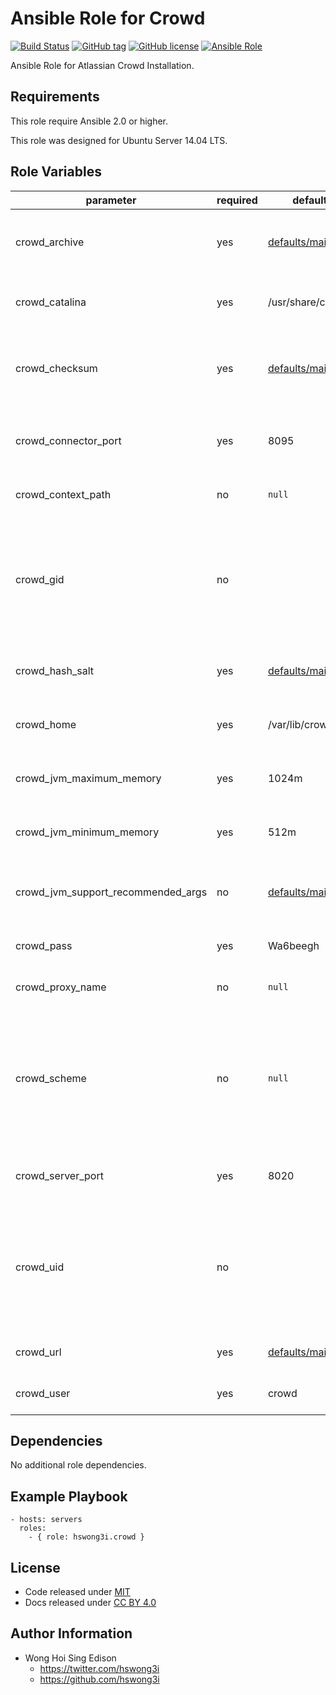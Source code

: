 Ansible Role for Crowd
======================

[![Build Status](https://travis-ci.org/pantarei/ansible-role-crowd.svg?branch=master)](https://travis-ci.org/pantarei/ansible-role-crowd)
[![GitHub tag](https://img.shields.io/github/tag/pantarei/ansible-role-crowd.svg)](https://github.com/pantarei/ansible-role-crowd)
[![GitHub license](https://img.shields.io/github/license/pantarei/ansible-role-crowd.svg)](https://github.com/pantarei/ansible-role-crowd/blob/master/LICENSE)
[![Ansible Role](https://img.shields.io/ansible/role/5987.svg)](https://galaxy.ansible.com/detail#/role/5987)

Ansible Role for Atlassian Crowd Installation.

Requirements
------------

This role require Ansible 2.0 or higher.

This role was designed for Ubuntu Server 14.04 LTS.

Role Variables
--------------

<table>
<colgroup>
<col width="20%" />
<col width="20%" />
<col width="20%" />
<col width="20%" />
<col width="20%" />
</colgroup>
<thead>
<tr class="header">
<th>parameter</th>
<th>required</th>
<th>default</th>
<th>choices</th>
<th>comments</th>
</tr>
</thead>
<tbody>
<tr class="odd">
<td>crowd_archive</td>
<td>yes</td>
<td><a href="https://github.com/pantarei/ansible-role-crowd/blob/master/defaults/main.yml">defaults/main.yml</a></td>
<td></td>
<td>Download archive filename for cache during (re)install.</td>
</tr>
<tr class="even">
<td>crowd_catalina</td>
<td>yes</td>
<td>/usr/share/crowd</td>
<td></td>
<td>Location for the Crowd installation directory.</td>
</tr>
<tr class="odd">
<td>crowd_checksum</td>
<td>yes</td>
<td><a href="https://github.com/pantarei/ansible-role-crowd/blob/master/defaults/main.yml">defaults/main.yml</a></td>
<td></td>
<td>Download archive sha256 checksum for cache during (re)install.</td>
</tr>
<tr class="even">
<td>crowd_connector_port</td>
<td>yes</td>
<td>8095</td>
<td></td>
<td>Crowd Apache Tomcat connector port.</td>
</tr>
<tr class="odd">
<td>crowd_context_path</td>
<td>no</td>
<td><code>null</code></td>
<td></td>
<td>Pass value as <code>path</code> to <a href="https://github.com/pantarei/ansible-role-crowd/blob/master/templates/usr/share/crowd/apache-tomcat/conf/server.xml.j2">template</a>.</td>
</tr>
<tr class="even">
<td>crowd_gid</td>
<td>no</td>
<td></td>
<td></td>
<td>Specifying the GID for shared storage. NOTE: This value should only be set once before deploying and then never changed.</td>
</tr>
<tr class="odd">
<td>crowd_hash_salt</td>
<td>yes</td>
<td><a href="https://github.com/pantarei/ansible-role-crowd/blob/master/defaults/main.yml">defaults/main.yml</a></td>
<td></td>
<td>Specific password hash salt for sha512.</td>
</tr>
<tr class="even">
<td>crowd_home</td>
<td>yes</td>
<td>/var/lib/crowd</td>
<td></td>
<td>Location for the Crowd home directory.</td>
</tr>
<tr class="odd">
<td>crowd_jvm_maximum_memory</td>
<td>yes</td>
<td>1024m</td>
<td></td>
<td>Crowd JVM maximum memory usage.</td>
</tr>
<tr class="even">
<td>crowd_jvm_minimum_memory</td>
<td>yes</td>
<td>512m</td>
<td></td>
<td>Crowd JVM minimum memory usage.</td>
</tr>
<tr class="odd">
<td>crowd_jvm_support_recommended_args</td>
<td>no</td>
<td><a href="https://github.com/pantarei/ansible-role-crowd/blob/master/defaults/main.yml">defaults/main.yml</a></td>
<td></td>
<td>Atlassian Support recommended JVM arguments.</td>
</tr>
<tr class="even">
<td>crowd_pass</td>
<td>yes</td>
<td>Wa6beegh</td>
<td></td>
<td>Password for Crowd system user.</td>
</tr>
<tr class="odd">
<td>crowd_proxy_name</td>
<td>no</td>
<td><code>null</code></td>
<td></td>
<td>Pass value as <code>proxyName</code> to <a href="https://github.com/pantarei/ansible-role-crowd/blob/master/templates/usr/share/crowd/conf/server.xml.j2">template</a>.</td>
</tr>
<tr class="even">
<td>crowd_scheme</td>
<td>no</td>
<td><code>null</code></td>
<td><ul>
<li><code>null</code></li>
<li>http</li>
<li>https</li>
</ul></td>
<td>Install Crowd in standalone mode if <code>null</code>, or integrating with Apache using HTTP if <code>http</code>, or integrating with Apache using HTTPS if <code>https</code>.</td>
</tr>
<tr class="odd">
<td>crowd_server_port</td>
<td>yes</td>
<td>8020</td>
<td></td>
<td>Crowd Apache Tomcat server port.</td>
</tr>
<tr class="even">
<td>crowd_uid</td>
<td>no</td>
<td></td>
<td></td>
<td>Specifying the UID for shared storage. NOTE: This value should only be set once before deploying and then never changed.</td>
</tr>
<tr class="odd">
<td>crowd_url</td>
<td>yes</td>
<td><a href="https://github.com/pantarei/ansible-role-crowd/blob/master/defaults/main.yml">defaults/main.yml</a></td>
<td></td>
<td>URL for download archive.</td>
</tr>
<tr class="even">
<td>crowd_user</td>
<td>yes</td>
<td>crowd</td>
<td></td>
<td>Username for Crowd system user.</td>
</tr>
</tbody>
</table>

Dependencies
------------

No additional role dependencies.

Example Playbook
----------------

    - hosts: servers
      roles:
        - { role: hswong3i.crowd }

License
-------

-   Code released under [MIT](https://github.com/pantarei/ansible-role-crowd/blob/master/LICENSE)
-   Docs released under [CC BY 4.0](http://creativecommons.org/licenses/by/4.0/)

Author Information
------------------

-   Wong Hoi Sing Edison
    -   <a href="https://twitter.com/hswong3i" class="uri" class="uri">https://twitter.com/hswong3i</a>
    -   <a href="https://github.com/hswong3i" class="uri" class="uri">https://github.com/hswong3i</a>

